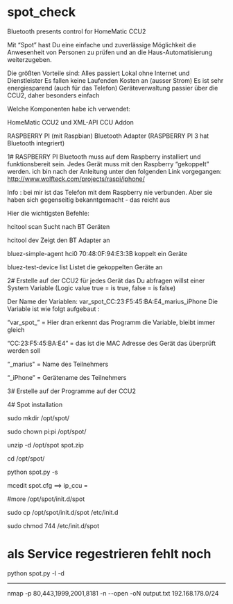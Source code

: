# spot_check
Bluetooth presents control for HomeMatic CCU2


Mit “Spot” hast Du eine einfache und zuverlässige Möglichkeit die Anwesenheit von Personen zu prüfen und an die Haus-Automatisierung weiterzugeben.

Die größten Vorteile sind:
	Alles passiert Lokal ohne Internet und Dienstleister
	Es fallen keine Laufenden Kosten an (ausser Strom)
	Es ist sehr energiesparend (auch für das Telefon)
	Geräteverwaltung passier über die CCU2, daher besonders einfach


Welche Komponenten habe ich verwendet:

HomeMatic CCU2 und XML-API CCU Addon

RASPBERRY PI (mit Raspbian)
Bluetooth Adapter (RASPBERRY PI 3 hat Bluetooth integriert)



1# RASPBERRY PI
Bluetooth muss auf dem Raspberry installiert und funktionsbereit sein.
Jedes Gerät muss mit den Raspberry “gekoppelt” werden. ich bin nach der Anleitung unter den folgenden Link vorgegangen:
http://www.wolfteck.com/projects/raspi/iphone/

Info : bei mir ist das Telefon mit dem Raspberry nie verbunden. Aber sie haben sich gegenseitig bekanntgemacht - das reicht aus

Hier die wichtigsten Befehle:

hcitool scan						            Sucht nach BT Geräten

hcitool dev						                Zeigt den BT Adapter an

bluez-simple-agent hci0 70:48:0F:94:E3:3B		koppelt ein Geräte

bluez-test-device list					        Listet die gekoppelten Geräte an


2# Erstelle auf der CCU2 für jedes Gerät das Du abfragen willst einer System Variable (Logic value true = is true, false = is false)

Der Name der Variablen: var_spot_CC:23:F5:45:BA:E4_marius_iPhone
Die Variable ist wie folgt aufgebaut :


“var_spot_”		= Hier dran erkennt das Programm die Variable, bleibt immer gleich

“CC:23:F5:45:BA:E4”	= das ist die MAC Adresse des Gerät das überprüft werden soll

“_marius"		= Name des Teilnehmers

“_iPhone”		= Gerätename des Teilnehmers


3# Erstelle auf der Programme auf der CCU2



4# Spot installation

sudo mkdir /opt/spot/

sudo chown pi:pi /opt/spot/

unzip -d /opt/spot spot.zip

cd /opt/spot/

python spot.py -s

mcedit spot.cfg         ==> ip_ccu = <ip adresse der ccu2 eintragen>

#more /opt/spot/init.d/spot

sudo cp /opt/spot/init.d/spot /etc/init.d

sudo chmod 744 /etc/init.d/spot

# als Service regestrieren fehlt noch


python spot.py -l -d



---

nmap -p 80,443,1999,2001,8181 -n --open -oN output.txt  192.168.178.0/24


